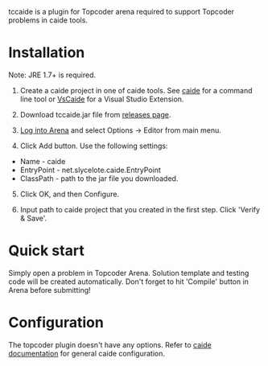 tccaide is a plugin for Topcoder arena required to support Topcoder problems
in caide tools.

# Installation

Note: JRE 1.7+ is required.

1. Create a caide project in one of caide tools. See
   [caide](https://github.com/slycelote/caide/tree/release/libcaide/README.md)
for a command line tool or
[VsCaide](https://github.com/slycelote/caide/tree/release/vscaide/README.md)
for a Visual Studio Extension.

2. Download tccaide.jar file from
   [releases page](https://github.com/slycelote/caide/releases/).

3. [Log into
   Arena](http://www.topcoder.com/contest/arena/ContestAppletProd7.2.jnlp) and
   select Options -> Editor from main menu.

4. Click Add button. Use the following settings:
  * Name - caide
  * EntryPoint - net.slycelote.caide.EntryPoint
  * ClassPath - path to the jar file you downloaded.

5. Click OK, and then Configure.

6. Input path to caide project that you created in the first step. Click
   'Verify & Save'.

# Quick start

Simply open a problem in Topcoder Arena. Solution template and testing code
will be created automatically. Don't forget to hit 'Compile' button in Arena
before submitting!


# Configuration

The topcoder plugin doesn't have any options. Refer to [caide
documentation](https://github.com/slycelote/caide/tree/release/libcaide/README.md)
for general caide configuration.

